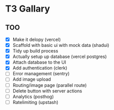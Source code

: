 # T3 Gallary

## TOO

- [x] Make it delopy (vercel)
- [x] Scaffold with basic ui with mock data (shadui)
- [x] Tidy up build process
- [x] Actually setup up database (vercel postgres)
- [x] Attach database to the UI
- [x] Add authentication (clerk)
- [ ] Error management (sentry)
- [ ] Add image upload
- [ ] Routing/image page (parallel route)
- [ ] Delete button with server actions
- [ ] Analytics (posthog)
- [ ] Ratelimiting (upstash)
